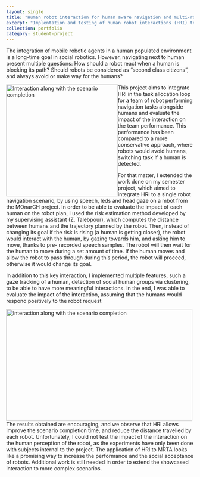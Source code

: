 ```yaml
---
layout: single
title: "Human robot interaction for human aware navigation and multi-robot task allocation"
excerpt: "Implentation and testing of human robot interactions (HRI) to improve the realisation of navigation tasks in a social environment <br/><img src='/images/hri_monarch.jpg'>"
collection: portfolio
category: student-project
---
```


The integration of mobile robotic agents in a
human populated environment is a long-time goal
in social robotics. However, navigating next to
human present multiple questions: How should a
robot react when a human is blocking its path?
Should robots be considered as “second class
citizens”, and always avoid or make way for the
humans?

<!-- <figure> -->
<img src="/images/hri_scenario.png" alt="Interaction along with the scenario completion" style="float:left;width:300px;height:300px;">
<!-- <figcaption>Interaction along with the scenario completion</figcaption>
</figure> -->

This project aims to integrate HRI in the task allocation loop for a team of robot performing navigation tasks alongside humans and evaluate the impact of the interaction on the team performance. This
performance has been compared to a more conservative approach, where robots would avoid humans, switching task if a human is detected.

For that matter, I extended the work done on my
semester project, which aimed to
integrate HRI to a single robot navigation
scenario, by using speech, leds and head gaze
on a mbot from the MOnarCH project. In order to
be able to evaluate the impact of each human on
the robot plan, I used the risk estimation method
developed by my supervising assistant (Z.
Talebpour), which computes the distance
between humans and the trajectory planned by
the robot. Then, instead of changing its goal if the
risk is rising (a human is getting closer), the robot
would interact with the human, by gazing towards
him, and asking him to move, thanks to pre-
recorded speech samples. The robot will then
wait for the human to move during a set amount
of time. If the human moves and allow the robot
to pass through during this period, the robot will
proceed, otherwise it would change its goal.


In addition to this key interaction, I implemented
multiple features, such a gaze tracking of a
human, detection of social human groups via
clustering, to be able to have more meaningful
interactions.
In the end, I was able to evaluate the impact of
the interaction, assuming that the humans would
respond positively to the robot request

<!-- <figure> -->
<img src="/images/hri_interact.png" alt="Interaction along with the scenario completion" style="float:left;width:500px;height:300px;">
<!-- <figcaption>Interaction along with the scenario completion</figcaption> -->
<!-- </figure> -->


The results obtained are encouraging, and we
observe that HRI allows improve the scenario
completion time, and reduce the distance
travelled by each robot.
Unfortunately, I could not test the impact of the
interaction on the human perception of the robot,
as the experiments have only been done with
subjects internal to the project.
The application of HRI to MRTA looks like a
promising way to increase the performance and
the social acceptance of robots. Additional work
is still needed in order to extend the showcased
interaction to more complex scenarios.